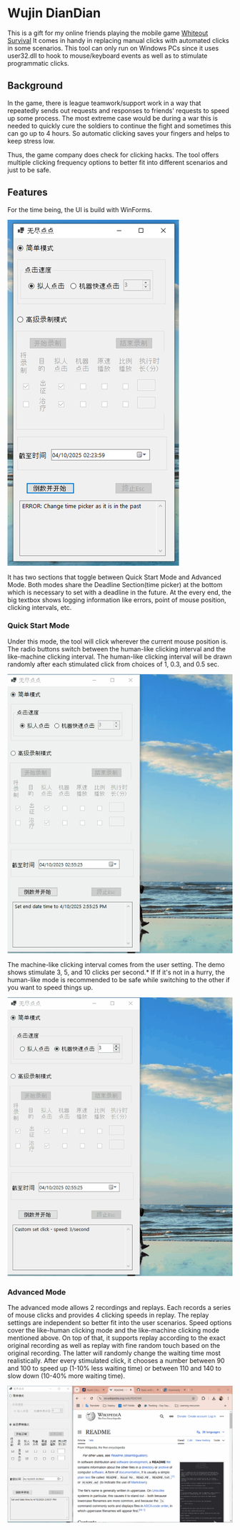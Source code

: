 # Wujin DianDian
This is a gift for my online friends playing the mobile game [Whiteout Survival](https://whiteoutsurvival.centurygames.com/)
It comes in handy in replacing manual clicks with automated clicks in some scenarios. 
This tool can only run on Windows PCs since it uses user32.dll to hook to mouse/keyboard events as well as to stimulate programmatic clicks.

## Background
In the game, there is league teamwork/support work in a way that repeatedly sends out requests and responses to friends' requests to speed up some process.
The most extreme case would be during a war this is needed to quickly cure the soldiers to continue the fight and sometimes this can go up to 4 hours.
So automatic clicking saves your fingers and helps to keep stress low.

Thus, the game company does check for clicking hacks. The tool offers multiple clicking frequency options to better fit into different scenarios and just to be safe.

## Features
For the time being, the UI is build with WinForms.

  ![UI Overview](/Assets/UI_Overview.PNG)

It has two sections that toggle between Quick Start Mode and Advanced Mode.	
Both modes share the Deadline Section(time picker) at the bottom which is necessary to set with a deadline in the future.
At the every end, the big textbox shows logging information like errors, point of mouse position, clicking intervals, etc.

### Quick Start Mode
Under this mode, the tool will click wherever the current mouse position is.
The radio buttons switch between the human-like clicking interval and the like-machine clicking interval.
The human-like clicking interval will be drawn randomly after each stimulated click from choices of 1, 0.3, and 0.5 sec.

![Demo of like-machine clicking:](/Assets/Demo_QuickStart_HumanLikeClicking.gif)

The machine-like clicking interval comes from the user setting. The demo shows stimulate 3, 5, and 10 clicks per second.* If 
If it's not in a hurry, the human-like mode is recommended to be safe while switching to the other if you want to speed things up.

![Demo of machine-like clicking:](/Assets/Demo_QuickStart_LikeMachineClicking.gif)

### Advanced Mode
The advanced mode allows 2 recordings and replays. Each records a series of mouse clicks and provides 4 clicking speeds in replay. The replay settings are independent so better fit into the user scenarios.
Speed options cover the like-human clicking mode and the like-machine clicking mode mentioned above.
On top of that, it supports replay according to the exact original recording as well as replay with fine random touch based on the original recording. 
The latter will randomly change the waiting time most realistically. After every stimulated click, it chooses a number between 90 and 100 to speed up (1-10% less waiting time) or between 110 and 140 to slow down (10-40% more waiting time).

![Demo of Advanced Mode:](/Assets/Demo_AdvancedMode.gif)
